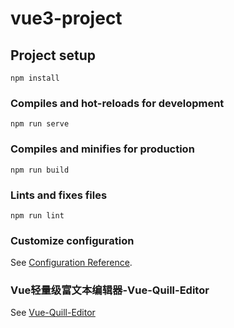# vue3-project

## Project setup
```
npm install
```

### Compiles and hot-reloads for development
```
npm run serve
```

### Compiles and minifies for production
```
npm run build
```

### Lints and fixes files
```
npm run lint
```

### Customize configuration
See [Configuration Reference](https://cli.vuejs.org/config/).


### Vue轻量级富文本编辑器-Vue-Quill-Editor
See [Vue-Quill-Editor](https://blog.csdn.net/senmage/article/details/82388728)